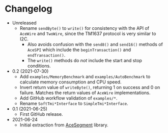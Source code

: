 # Changelog

* Unreleased
    * Rename `sendByte()` to `write()` for consistency with the API of `AceWire`
      and `TwoWire`, since the TM1637 protocol is very similar to I2C.
        * Also avoids confusion with the `send8()` and `send16()` methods of
          `AceSPI` which include the `beginTransaction()` and
          `endTransaction()`.
        * The `write()` methods do *not* include the start and stop conditions.
* 0.2 (2021-07-30)
    * Add `examples/MemoryBenchmark` and `examples/AutoBenchmark` to calculate
      memory consumption and CPU speed.
    * Invert return value of `writeByte()`, returning 1 on success and 0 on
      failure. Matches the return values of `AceWire` implementations.
    * Add GitHub workflow validation of `examples/*`.
    * Rename `SoftTmi*Interface` to `SimpleTmi*Interface`.
* 0.1 (2021-06-25)
    * First GitHub release.
* 2021-06-24
    * Initial extraction from
      [AceSegment](https://github.com/bxparks/AceSegment) library.
